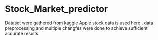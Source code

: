 # Stock_Market_predictor

Dataset were gathered from kaggle
Apple stock data is used here , data preprocessing and multiple changfes  were done to achieve sufficient accurate results
